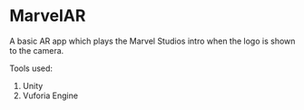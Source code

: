 # MarvelAR

A basic AR app which plays the Marvel Studios intro when the logo is shown to the camera.

Tools used:
  1. Unity
  2. Vuforia Engine
